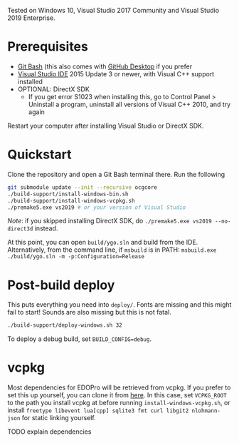 Tested on Windows 10, Visual Studio 2017 Community and Visual Studio 2019 Enterprise.

# Prerequisites
- [Git Bash](https://git-scm.com/download/win) (this also comes with [GitHub Desktop](https://desktop.github.com/) if you prefer
- [Visual Studio IDE](https://visualstudio.microsoft.com/vs/) 2015 Update 3 or newer, with Visual C++ support installed
- OPTIONAL: DirectX SDK
  - If you get error S1023 when installing this, go to Control Panel > Uninstall a program, uninstall all versions of Visual C++ 2010, and try again

Restart your computer after installing Visual Studio or DirectX SDK.

# Quickstart
Clone the repository and open a Git Bash terminal there. Run the following
```bash
git submodule update --init --recursive ocgcore
./build-support/install-windows-bin.sh
./build-support/install-windows-vcpkg.sh
./premake5.exe vs2019 # or your version of Visual Studio
```
*Note*: if you skipped installing DirectX SDK, do `./premake5.exe vs2019 --no-direct3d` instead.

At this point, you can open `build/ygo.sln` and build from the IDE. Alternatively, from the command line, if `msbuild` is in PATH: `msbuild.exe ./build/ygo.sln -m -p:Configuration=Release`

# Post-build deploy
This puts everything you need into `deploy/`. Fonts are missing and this might fail to start! Sounds are also missing but this is not fatal.
```bash
./build-support/deploy-windows.sh 32
```
To deploy a debug build, set `BUILD_CONFIG=debug`.

# vcpkg
Most dependencies for EDOPro will be retrieved from vcpkg. If you prefer to set this up yourself, you can clone it from [here](https://github.com/microsoft/vcpkg). In this case, set `VCPKG_ROOT` to the path you install vcpkg at before running `install-windows-vcpkg.sh`, or install `freetype libevent lua[cpp] sqlite3 fmt curl libgit2 nlohmann-json` for static linking yourself.

TODO explain dependencies

